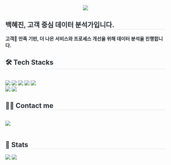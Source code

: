 <div align= "center">
    <img src="https://capsule-render.vercel.app/api?type=soft&color=0:000305,100:050200&height=120&text=Customer,%20Insights&animation=fadeIn&fontColor=fbe137&fontSize=40" />
    </div>
    <div style="text-align: left;"> 
    <h2 style="border-bottom: 1px solid #d8dee4; color: #282d33;"> 백혜진, 고객 중심 데이터 분석가입니다. </h2>  
    <div style="font-weight: 700; font-size: 15px; text-align: left; color: #282d33;"> 고객 만족 기반, 더 나은 서비스와 프로세스 개선을 위해 데이터 분석을 진행합니다. </div> 
    </div>
    <div style="text-align: left;">
    <h2 style="border-bottom: 1px solid #d8dee4; color: #282d33;"> 🛠️ Tech Stacks </h2> <br> 
    <div style="margin: ; text-align: left;" "text-align: left;"> <img src="https://img.shields.io/badge/Django-092E20?style=flat-square&logo=Django&logoColor=white">
          <img src="https://img.shields.io/badge/Github-181717?style=flat-square&logo=Github&logoColor=white">
          <img src="https://img.shields.io/badge/HTML5-E34F26?style=flat-square&logo=HTML5&logoColor=white">
          <img src="https://img.shields.io/badge/MySQL-4479A1?style=flat-square&logo=MySQL&logoColor=white">
          <img src="https://img.shields.io/badge/Notion-000000?style=flat-square&logo=Notion&logoColor=white">
          <br/><img src="https://img.shields.io/badge/Python-3776AB?style=flat-square&logo=Python&logoColor=white">
          <img src="https://img.shields.io/badge/Slack-4A154B?style=flat-square&logo=Slack&logoColor=white">
          </div>
    </div>
    <div style="text-align: left;">
    <h2 style="border-bottom: 1px solid #d8dee4; color: #282d33;"> 🧑‍💻 Contact me </h2> <br> 
    <div style="text-align: left;"> <a href=https://velog.io/@hyejinbeck> <img src="https://img.shields.io/badge/Velog-20C997?style=flat-square&logo=Velog&logoColor=white&link=https://velog.io/@hyejinbeck"> </a>
          </div>  <br> 
    <div style="text-align: left;">  </div> 
    </div>
    <div style="text-align: left;"> 
    <h2 style="border-bottom: 1px solid #d8dee4; color: #282d33;"> 🏅 Stats </h2> <div style="text-align: left;"> <img src="https://github-readme-stats.vercel.app/api?username=hyejinbeck&bg_color=180,fbea79,00000000&title_color=000000&text_color=000000"
         /> <img src="https://github-readme-stats.vercel.app/api/top-langs/?username=hyejinbeck&layout=compact&bg_color=180,fbea79,00000000&title_color=000000&text_color=000000"
           /> </div> 
    </div>
    
